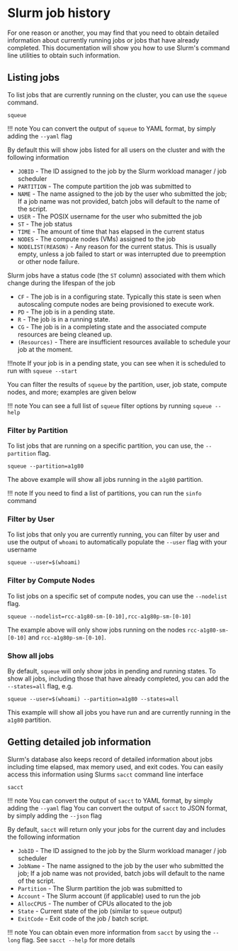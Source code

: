 # Slurm job history

For one reason or another, you may find that you need to obtain detailed information about currently running jobs or jobs that have already completed. This documentation will show you how to use Slurm's command line utilities to obtain such information.


## Listing jobs

To list jobs that are currently running on the cluster, you can use the `squeue` command. 

```
squeue
```

!!! note
    You can convert the output of `squeue` to YAML format, by simply adding the `--yaml` flag

By default this will show jobs listed for all users on the cluster and with the following information

* `JOBID` - The ID assigned to the job by the Slurm workload manager / job scheduler
* `PARTITION` - The compute partition the job was submitted to
* `NAME` - The name assigned to the job by the user who submitted the job; If a job name was not provided, batch jobs will default to the name of the script.
* `USER` - The POSIX username for the user who submitted the job
* `ST` - The job status
* `TIME` - The amount of time that has elapsed in the current status
* `NODES` - The compute nodes (VMs) assigned to the job
* `NODELIST(REASON)` - Any reason for the current status. This is usually empty, unless a job failed to start or was interrupted due to preemption or other node failure.

Slurm jobs have a status code (the `ST` column) associated with them which change during the lifespan of the job

* `CF` - The job is in a configuring state. Typically this state is seen when autoscaling compute nodes are being provisioned to execute work.
* `PD` - The job is in a pending state. 
* `R` - The job is in a running state.
* `CG` - The job is in a completing state and the associated compute resources are being cleaned up.
* `(Resources)` - There are insufficient resources available to schedule your job at the moment. 


!!!note
    If your job is in a pending state, you can see when it is scheduled to run with `squeue --start`


You can filter the results of `squeue` by the partition, user, job state, compute nodes, and more; examples are given below

!!! note
    You can see a full list of `squeue` filter options by running `squeue --help`

### Filter by Partition
To list jobs that are running on a specific partition, you can use, the `--partition` flag.

```
squeue --partition=a1g80
```

The above example will show all jobs running in the `a1g80` partition. 

!!! note
    If you need to find a list of partitions, you can run the `sinfo` command


### Filter by User
To list jobs that only you are currently running, you can filter by user and use the output of `whoami` to automatically populate the `--user` flag with your username

```
squeue --user=$(whoami)
```

### Filter by Compute Nodes
To list jobs on a specific set of compute nodes, you can use the `--nodelist` flag.

```
squeue --nodelist=rcc-a1g80-sm-[0-10],rcc-a1g80p-sm-[0-10]
```

The example above will only show jobs running on the nodes `rcc-a1g80-sm-[0-10]` and `rcc-a1g80p-sm-[0-10]`. 


### Show all jobs
By default, `squeue` will only show jobs in pending and running states. To show all jobs, including those that have already completed, you can add the `--states=all` flag, e.g.

```
squeue --user=$(whoami) --partition=a1g80 --states=all
```
This example will show all jobs you have run and are currently running in the `a1g80` partition.


## Getting detailed job information
Slurm's database also keeps record of detailed information about jobs including time elapsed, max memory used, and exit codes. You can easily access this information using Slurms `sacct` command line interface

```
sacct
```
!!! note
    You can convert the output of `sacct` to YAML format, by simply adding the `--yaml` flag
    You can convert the output of `sacct` to JSON format, by simply adding the `--json` flag

By default, `sacct` will return only your jobs for the current day and includes the following information

* `JobID` - The ID assigned to the job by the Slurm workload manager / job scheduler
* `JobName` - The name assigned to the job by the user who submitted the job; If a job name was not provided, batch jobs will default to the name of the script.
* `Partition` - The Slurm partition the job was submitted to
* `Account` - The Slurm account (if applicable) used to run the job
* `AllocCPUS` - The number of CPUs allocated to the job
* `State` - Current state of the job (similar to `squeue` output)
* `ExitCode` - Exit code of the job / batch script.


!!! note
    You can obtain even more information from `sacct` by using the `--long` flag. See `sacct --help` for more details 



